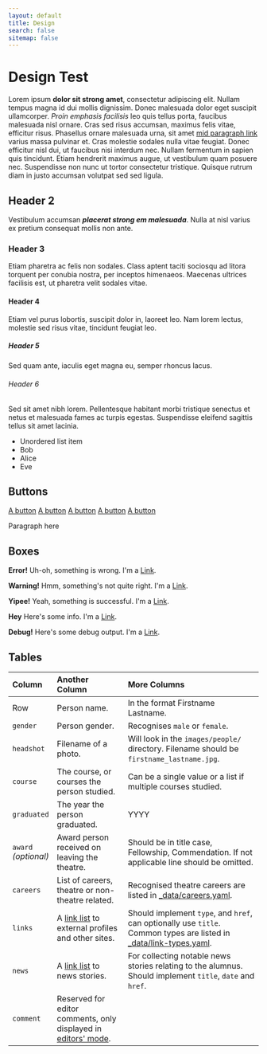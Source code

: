 ```yaml
---
layout: default
title: Design
search: false
sitemap: false
---
```


<div class="wrapper" markdown="1">

# Design Test

Lorem ipsum **dolor sit strong amet**, consectetur adipiscing elit. Nullam tempus magna id dui mollis dignissim. Donec malesuada dolor eget suscipit ullamcorper. *Proin emphasis facilisis* leo quis tellus porta, faucibus malesuada nisl ornare. Cras sed risus accumsan, maximus felis vitae, efficitur risus. Phasellus ornare malesuada urna, sit amet <a data-proofer-ignore href="">mid paragraph link</a> varius massa pulvinar et. Cras molestie sodales nulla vitae feugiat. Donec efficitur nisl dui, ut faucibus nisi interdum nec. Nullam fermentum in sapien quis tincidunt. Etiam hendrerit maximus augue, ut vestibulum quam posuere nec. Suspendisse non nunc ut tortor consectetur tristique. Quisque rutrum diam in justo accumsan volutpat sed sed ligula.

## Header 2

Vestibulum accumsan <strong><em>placerat strong em malesuada</em></strong>. Nulla at nisl varius ex pretium consequat mollis non ante.

### Header 3

Etiam pharetra ac felis non sodales. Class aptent taciti sociosqu ad litora torquent per conubia nostra, per inceptos himenaeos. Maecenas ultrices facilisis est, ut pharetra velit sodales vitae.

#### Header 4

Etiam vel purus lobortis, suscipit dolor in, laoreet leo. Nam lorem lectus, molestie sed risus vitae, tincidunt feugiat leo.

##### Header 5

Sed quam ante, iaculis eget magna eu, semper rhoncus lacus.

###### Header 6

Sed sit amet nibh lorem. Pellentesque habitant morbi tristique senectus et netus et malesuada fames ac turpis egestas. Suspendisse eleifend sagittis tellus sit amet lacinia.

  - Unordered list item
  - Bob
  - Alice
  - Eve

</div>

<div class="wrapper" markdown="1">

## Buttons

<a href="#0" data-proofer-ignore class="button">A button</a>
<a href="#0" data-proofer-ignore class="button button-search">A button</a>
<a href="#0" data-proofer-ignore class="button button-improve">A button</a>
<a href="#0" data-proofer-ignore class="button button-delete">A button</a>
<a href="#0" data-proofer-ignore class="button button-complete">A button</a>

<p>Paragraph here</p>

</div>

<div class="wrapper" markdown="1">

## Boxes

  <div class="box-error">
    <i class="fas fa-ban"></i>
    <p><strong>Error!</strong> Uh-oh, something is wrong. I'm a <a data-proofer-ignore href="">Link</a>.</p>
  </div>
  <div class="box-warning">
    <i class="fas fa-exclamation-triangle"></i>
    <p><strong>Warning!</strong> Hmm, something's not quite right. I'm a <a data-proofer-ignore href="">Link</a>.</p>
  </div>
  <div class="box-success">
    <i class="ion-checkmark"></i>
    <p><strong>Yipee!</strong> Yeah, something is successful. I'm a <a data-proofer-ignore href="">Link</a>.</p>
  </div>
  <div class="box-info">
    <i class="fas fa-info-circle"></i>
    <p><strong>Hey</strong> Here's some info. I'm a <a data-proofer-ignore href="">Link</a>.</p>
  </div>
  <div class="box-debug">
    <i class="ion-bug"></i>
    <p><strong>Debug!</strong> Here's some debug output. I'm a <a data-proofer-ignore href="">Link</a>.</p>
  </div>


</div>

<div class="wrapper" markdown="1">

## Tables

| Column | Another Column | More Columns |
|:-|:-|:-|
| Row | Person name. | In the format Firstname Lastname. |
| `gender` | Person gender. | Recognises `male` or `female`. |
| `headshot` | Filename of a photo. | Will look in the `images/people/` directory. Filename should be `firstname_lastname.jpg`. |
| `course` | The course, or courses the person studied. | Can be a single value or a list if multiple courses studied. |
| `graduated` | The year the person graduated. | YYYY |
| `award`<br />*(optional)* | Award person received on leaving the theatre. | Should be in title case, Fellowship, Commendation. If not applicable line should be omitted. |
| `careers` | List of careers, theatre or non-theatre related. | Recognised theatre careers are listed in [_data/careers.yaml](https://github.com/urn/urn-history-project/blob/master/_data/careers.yaml). |
| `links` | A [link list](/docs/link-list/) to external profiles and other sites. | Should implement `type`, and `href`, can optionally use `title`. Common types are listed in [_data/link-types.yaml](https://github.com/urn/urn-history-project/blob/master/_data/link-types.yaml). |
| `news` | A [link list](/docs/link-list/) to news stories. | For collecting notable news stories relating to the alumnus. Should implement `title`, `date` and `href`. |
| `comment` | Reserved for editor comments, only displayed in [editors' mode](/docs/#super-secret-editors-mode). |

</div>
